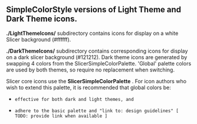 ## SimpleColorStyle versions of Light Theme and Dark Theme icons.

**./LightThemeIcons/** subdirectory contains icons for display on a white Slicer background (#ffffff). 

**./DarkThemeIcons/** subdirectory contains corresponding icons for display on a dark slicer background (#121212). Dark theme icons are generated by swapping 4 colors from the SlicerSimpleColorPalette. 'Global' palette colors are used by both themes, so require no replacement when switching.

Slicer core icons use the **SlicerSimpleColorPalette** . For icon authors who wish to extend this palette, it is recommended that global colors be:

*     effective for both dark and light themes, and 
*     adhere to the basic palette and "link to: design guidelines" [ TODO: provide link when available ]
